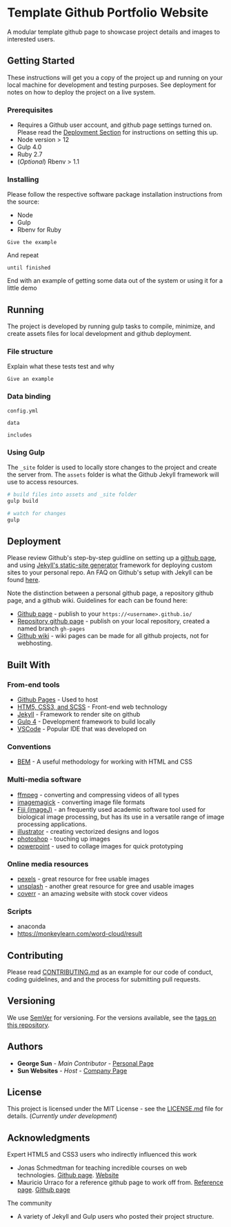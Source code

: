 # Template Github Portfolio Website

A modular template github page to showcase project details and images to interested users.

## Getting Started

These instructions will get you a copy of the project up and running on your local machine for development and testing purposes. See deployment for notes on how to deploy the project on a live system.

### Prerequisites

- Requires a Github user account, and github page settings turned on. Please read the [Deployment Section](##Deployment) for instructions on setting this up.
- Node version > 12
- Gulp 4.0
- Ruby 2.7
- (*Optional*) Rbenv > 1.1

### Installing

Please follow the respective software package installation instructions from the source:
- Node
- Gulp
- Rbenv for Ruby

```
Give the example
```

And repeat

```
until finished
```

End with an example of getting some data out of the system or using it for a little demo

## Running

The project is developed by running gulp tasks to compile, minimize, and create assets files for local development and github deployment.

### File structure

Explain what these tests test and why

```
Give an example
```

### Data binding

`config.yml`

`data`

`includes`

### Using Gulp

The `_site` folder is used to locally store changes to the project and create the server from. The `assets` folder is what the Github Jekyll framework will use to access resources.

```bash
# build files into assets and _site folder
gulp build

# watch for changes
gulp
```

## Deployment

Please review Github's step-by-step guidline on setting up a [github page](https://pages.github.com/), and using [Jekyll's static-site generator](https://jekyllrb.com/docs/github-pages/) framework for deploying custom sites to your personal repo. An FAQ on Github's setup with Jekyll can be found [here](https://help.github.com/en/github/working-with-github-pages/setting-up-a-github-pages-site-with-jekyll).

Note the distinction between a personal github page, a repository github page, and a github wiki. Guidelines for each can be found here:
- [Github page](https://guides.github.com/features/pages/) - publish to your `https://<username>.github.io/`
- [Repository github page](https://help.github.com/en/github/working-with-github-pages/configuring-a-publishing-source-for-your-github-pages-site) - publish on your local repository, created a named branch `gh-pages`
- [Github wiki](https://help.github.com/en/github/building-a-strong-community/adding-or-editing-wiki-pages) - wiki pages can be made for all github projects, not for webhosting.

## Built With

### From-end tools
* [Github Pages](https://rometools.github.io/rome/) - Used to host 
* [HTM5, CSS3, and SCSS](https://rometools.github.io/rome/) - Front-end web technology
* [Jekyll](https://maven.apache.org/) - Framework to render site on github
* [Gulp 4](https://rometools.github.io/rome/) - Development framework to build locally
* [VSCode](http://www.dropwizard.io/1.0.2/docs/) - Popular IDE that was developed on

### Conventions
* [BEM](http://getbem.com/) - A useful methodology for working with HTML and CSS

### Multi-media software
* [ffmpeg](https://www.ffmpeg.org/) - converting and compressing videos of all types
* [imagemagick](https://imagemagick.org/index.php) - converting image file formats 
* [Fiji (imageJ)](https://fiji.sc/) - an frequently used academic software tool used for biological image processing, but has its use in a versatile range of image processing applications.
* [illustrator](https://www.adobe.com/products/illustrator.html) - creating vectorized designs and logos
* [photoshop](https://www.adobe.com/products/photoshop.html) - touching up images
* [powerpoint](https://www.microsoft.com/en-us/microsoft-365/powerpoint) - used to collage images for quick prototyping

### Online media resources
* [pexels](https://www.pexels.com/) - great resource for free usable images
* [unsplash](https://unsplash.com/) - another great resource for gree and usable images
* [coverr](https://coverr.co/) - an amazing website with stock cover videos

### Scripts
* anaconda
* https://monkeylearn.com/word-cloud/result

## Contributing

Please read [CONTRIBUTING.md](https://gist.github.com/PurpleBooth/b24679402957c63ec426) as an example for our code of conduct, coding guidelines, and and the process for submitting pull requests.

## Versioning

We use [SemVer](http://semver.org/) for versioning. For the versions available, see the [tags on this repository](https://github.com/your/project/tags). 

## Authors

* **George Sun** - *Main Contributor* - [Personal Page](https://github.com/mrsunny0)
* **Sun Websites** - *Host* - [Company Page]()

## License

This project is licensed under the MIT License - see the [LICENSE.md](LICENSE.md) file for details. (*Currently under development*)

## Acknowledgments

Expert HTML5 and CSS3 users who indirectly influenced this work

* Jonas Schmedtman for teaching incredible courses on web technologies. [Github page](https://github.com/jonasschmedtmann). [Website](https://codingheroes.io/)
* Mauricio Urraco for a reference github page to work off from. [Reference page](https://jekyll-theme-minimal-resume.netlify.app/). [Github page](https://github.com/murraco)

The community
* A variety of Jekyll and Gulp users who posted their project structure.